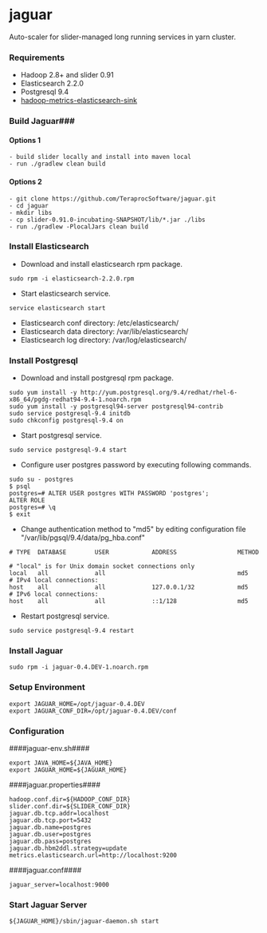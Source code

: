 # jaguar
Auto-scaler for slider-managed long running services in yarn cluster.

### Requirements ###
* Hadoop 2.8+ and slider 0.91
* Elasticsearch 2.2.0
* Postgresql 9.4
* [hadoop-metrics-elasticsearch-sink](https://github.com/TeraprocSoftware/hadoop-metrics-elasticsearch-sink)

### Build Jaguar###
#### Options 1 ####
```
- build slider locally and install into maven local
- run ./gradlew clean build
```
#### Options 2 ####
```
- git clone https://github.com/TeraprocSoftware/jaguar.git
- cd jaguar
- mkdir libs
- cp slider-0.91.0-incubating-SNAPSHOT/lib/*.jar ./libs
- run ./gradlew -PlocalJars clean build
```

### Install Elasticsearch ###

* Download and install elasticsearch rpm package.
```
sudo rpm -i elasticsearch-2.2.0.rpm
```

* Start elasticsearch service.
```
service elasticsearch start
```

* Elasticsearch conf directory: /etc/elasticsearch/
* Elasticsearch data directory: /var/lib/elasticsearch/
* Elasticsearch log directory: /var/log/elasticsearch/

### Install Postgresql ###

* Download and install postgresql rpm package.
```
sudo yum install -y http://yum.postgresql.org/9.4/redhat/rhel-6-x86_64/pgdg-redhat94-9.4-1.noarch.rpm
sudo yum install -y postgresql94-server postgresql94-contrib
sudo service postgresql-9.4 initdb
sudo chkconfig postgresql-9.4 on
```

* Start postgresql service.
```
sudo service postgresql-9.4 start
```

* Configure user postgres password by executing following commands.
```
sudo su - postgres
$ psql
postgres=# ALTER USER postgres WITH PASSWORD 'postgres';
ALTER ROLE
postgres=# \q
$ exit
```

* Change authentication method to "md5" by editing configuration file "/var/lib/pgsql/9.4/data/pg_hba.conf"
```
# TYPE  DATABASE        USER            ADDRESS                 METHOD

# "local" is for Unix domain socket connections only
local   all             all                                     md5
# IPv4 local connections:
host    all             all             127.0.0.1/32            md5
# IPv6 local connections:
host    all             all             ::1/128                 md5
```

* Restart postgresql service.
```
sudo service postgresql-9.4 restart
```

### Install Jaguar ###
```
sudo rpm -i jaguar-0.4.DEV-1.noarch.rpm
```

### Setup Environment ###
```
export JAGUAR_HOME=/opt/jaguar-0.4.DEV
export JAGUAR_CONF_DIR=/opt/jaguar-0.4.DEV/conf
```

### Configuration ###

####jaguar-env.sh####
```
export JAVA_HOME=${JAVA_HOME}
export JAGUAR_HOME=${JAGUAR_HOME}
```

####jaguar.properties####
```
hadoop.conf.dir=${HADOOP_CONF_DIR}
slider.conf.dir=${SLIDER_CONF_DIR}
jaguar.db.tcp.addr=localhost
jaguar.db.tcp.port=5432
jaguar.db.name=postgres
jaguar.db.user=postgres
jaguar.db.pass=postgres
jaguar.db.hbm2ddl.strategy=update
metrics.elasticsearch.url=http://localhost:9200
```

####jaguar.conf####
```
jaguar_server=localhost:9000
```

### Start Jaguar Server ###
```
${JAGUAR_HOME}/sbin/jaguar-daemon.sh start
```
